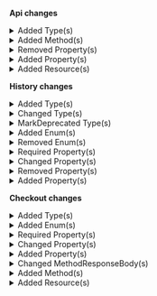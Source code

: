 **Api changes**

<details>
<summary>Added Type(s)</summary>

- added type `CartMergeMode`
- added type `MergeCartDraft`
- added type `RecurringOrderFailureError`
- added type `GraphQLRecurringOrderFailureError`
- added type `CartFrozenMessage`
- added type `CartUnfrozenMessage`
- added type `RecurringOrderFailedMessage`
- added type `CartFrozenMessagePayload`
- added type `CartUnfrozenMessagePayload`
- added type `RecurringOrderFailedMessagePayload`
- added type `DiscountCombinationMode`
- added type `DiscountsConfiguration`
- added type `ProjectSetDiscountsConfigurationAction`
</details>


<details>
<summary>Added Method(s)</summary>

- added method `apiRoot.withProjectKey().carts().customerIdWithCustomerIdValueMerge().post()`
- added method `apiRoot.withProjectKey().inStoreKeyWithStoreKeyValue().carts().customerIdWithCustomerIdValueMerge().post()`
</details>


<details>
<summary>Removed Property(s)</summary>

- :warning: removed property `skipConfiguration` from type `RecurringOrderSetOrderSkipConfigurationAction`
</details>


<details>
<summary>Added Property(s)</summary>

- added property `sku` to type `InventoryEntryQuantitySetMessage`
- added property `sku` to type `InventoryEntryQuantitySetMessagePayload`
- added property `discounts` to type `Project`
- added property `skipConfigurationInputDraft` to type `RecurringOrderSetOrderSkipConfigurationAction`
</details>


<details>
<summary>Added Resource(s)</summary>

- added resource `/{projectKey}/carts/customer-id={customerId}/merge`
- added resource `/{projectKey}/in-store/key={storeKey}/carts/customer-id={customerId}/merge`
</details>

**History changes**

<details>
<summary>Added Type(s)</summary>

- added type `AddShippingChange`
- added type `ChangeApprovalRuleModeChange`
- added type `ChangeCustomerChange`
- added type `ChangeIncludedInStatisticsChange`
- added type `ChangeLastVariantIdChange`
- added type `ChangeLineItemNameChange`
- added type `ChangeLineItemPublishedChange`
- added type `ExcludeProductChange`
- added type `RemoveShippingChange`
- added type `ReplaceTaxRateChange`
- added type `RevertStagedChangesChange`
- added type `RevertStagedVariantChangesChange`
- added type `SetAncestorsChange`
- added type `SetBillingAddressCustomFieldChange`
- added type `SetBillingAddressCustomTypeChange`
- added type `SetBusinessUnitChange`
- added type `SetCustomLineItemDiscountedPriceChange`
- added type `SetCustomLineItemDiscountedPricePerQuantityChange`
- added type `SetCustomerGroupAssignmentsChange`
- added type `SetDeliveryAddressCustomFieldChange`
- added type `SetDeliveryAddressCustomTypeChange`
- added type `SetDeliveryCustomFieldChange`
- added type `SetDeliveryCustomTypeChange`
- added type `SetDiscountOnTotalPriceChange`
- added type `SetInheritedStoresChange`
- added type `SetItemShippingAddressCustomFieldChange`
- added type `SetItemShippingAddressCustomTypeChange`
- added type `SetMaxCartQuantityChange`
- added type `SetMinCartQuantityChange`
- added type `SetParcelCustomFieldChange`
- added type `SetParcelCustomTypeChange`
- added type `SetPasswordChange`
- added type `SetPriceKeyChange`
- added type `SetPriceModeChange`
- added type `SetProductAttributeChange`
- added type `SetReturnInfoChange`
- added type `SetReturnItemCustomLineItemCustomFieldChange`
- added type `SetReturnItemCustomLineItemCustomTypeChange`
- added type `SetReturnItemLineItemCustomFieldChange`
- added type `SetReturnItemLineItemCustomTypeChange`
- added type `SetShippingAddressCustomFieldChange`
- added type `SetShippingAddressCustomTypeChange`
- added type `SetShippingCustomFieldChange`
- added type `SetShippingCustomTypeChange`
- added type `SetTransactionCustomFieldChange`
- added type `SetTransactionCustomTypeChange`
- added type `SetUnitTypeChange`
- added type `SetVariantExclusionChange`
- added type `UpdateItemShippingAddressChange`
- added type `SetAssociatesChange`
- added type `SetInheritedAssociatesChange`
- added type `ChangeTopLevelUnitChange`
- added type `Attribute`
- added type `BusinessUnitApprovalRuleMode`
- added type `BusinessUnitResourceIdentifier`
- added type `BusinessUnitType`
- added type `CustomFieldEnumValue`
- added type `CustomFieldLocalizedEnumValue`
- added type `CustomerGroupAssignment`
- added type `DiscountOnTotalPrice`
- added type `DiscountedTotalPricePortion`
- added type `ProductPriceModeEnum`
- added type `ProductVariantExclusion`
- added type `Shipping`
- added type `ShippingInfo`
- added type `ShippingRateInput`
- added type `ShoppingListLineItem`
- added type `TypeTextInputHint`
- added type `TypedMoney`
- added type `CentPrecisionMoney`
- added type `DiscountedPrice`
- added type `ShippingMethodState`
- added type `AssociateRoleDeprecated`
- added type `AssociateRoleKeyReference`
- added type `AttributeLevelEnum`
- added type `BaseAddress`
- added type `BusinessUnitKeyReference`
- added type `CartDiscountReference`
- added type `CartDiscountTarget`
- added type `CartDiscountValue`
- added type `CategoryReference`
- added type `ChannelReference`
- added type `CustomFieldValue`
- added type `CustomLineItemPriceMode`
- added type `CustomLineItemRecurrenceInfo`
- added type `CustomerGroupReference`
- added type `CustomerReference`
- added type `DiscountCodeReference`
- added type `FieldContainer`
- added type `GeoJson`
- added type `InventoryMode`
- added type `LineItemMode`
- added type `LineItemPriceMode`
- added type `LineItemRecurrenceInfo`
- added type `MethodTaxRate`
- added type `MethodTaxedPrice`
- added type `PaymentReference`
- added type `PriceSelectionMode`
- added type `PriceTier`
- added type `ProductDiscountReference`
- added type `ProductDiscountValue`
- added type `ProductReference`
- added type `ProductSelectionReference`
- added type `ProductTypeReference`
- added type `ProductVariant`
- added type `RecurrencePolicyReference`
- added type `ResourceTypeId`
- added type `ScopedPrice`
- added type `ShippingMethodReference`
- added type `StateReference`
- added type `StoreKeyReference`
- added type `TaxCategoryReference`
- added type `TaxPortion`
- added type `TypeReference`
- added type `ClientLogging`
- added type `ChangePriceRoundingModeChange`
</details>


<details>
<summary>Changed Type(s)</summary>

- :warning: changed type `Address` from type `object` to `BaseAddress`
</details>


<details>
<summary>MarkDeprecated Type(s)</summary>

- marked type `AddAssociateChange` as deprecated
- marked type `AddPriceChange` as deprecated
- marked type `AddProductSelectionChange` as deprecated
- marked type `AddStateRolesChange` as deprecated
- marked type `ChangeAmountAuthorizedChange` as deprecated
- marked type `RemoveAssociateChange` as deprecated
- marked type `RemovePriceChange` as deprecated
- marked type `RemoveProductSelectionChange` as deprecated
- marked type `RemoveStateRolesChange` as deprecated
</details>


<details>
<summary>Added Enum(s)</summary>

- added enum `addInheritedAssociate` to type `PlatformInitiatedChange`
- added enum `changeIncludedInStatistics` to type `PlatformInitiatedChange`
- added enum `changeInheritedAssociate` to type `PlatformInitiatedChange`
- added enum `changeLastVariantId` to type `PlatformInitiatedChange`
- added enum `changeLineItemPublished` to type `PlatformInitiatedChange`
- added enum `changeTopLevelUnit` to type `PlatformInitiatedChange`
- added enum `removeInheritedAssociate` to type `PlatformInitiatedChange`
- added enum `setAncestors` to type `PlatformInitiatedChange`
- added enum `setInheritedAssociates` to type `PlatformInitiatedChange`
- added enum `setInheritedStores` to type `PlatformInitiatedChange`
- added enum `setLineItemDeactivatedAt` to type `PlatformInitiatedChange`
- added enum `setProductCount` to type `PlatformInitiatedChange`
- added enum `setReservations` to type `PlatformInitiatedChange`
- added enum `CreateApprovalRules` to type `Permission`
- added enum `UpdateApprovalRules` to type `Permission`
- added enum `UpdateApprovalFlows` to type `Permission`
- added enum `ViewMyShoppingLists` to type `Permission`
- added enum `ViewOthersShoppingLists` to type `Permission`
- added enum `UpdateMyShoppingLists` to type `Permission`
- added enum `UpdateOthersShoppingLists` to type `Permission`
- added enum `CreateMyShoppingLists` to type `Permission`
- added enum `CreateOthersShoppingLists` to type `Permission`
- added enum `DeleteMyShoppingLists` to type `Permission`
- added enum `DeleteOthersShoppingLists` to type `Permission`
- added enum `includeOnly` to type `ProductVariantSelectionTypeEnum`
- added enum `includeAllExcept` to type `ProductVariantSelectionTypeEnum`
- added enum `RenegotiationAddressed` to type `QuoteState`
- added enum `approval-flow` to type `ReferenceTypeId`
- added enum `approval-rule` to type `ReferenceTypeId`
- added enum `attribute-group` to type `ReferenceTypeId`
- added enum `direct-discount` to type `ReferenceTypeId`
- added enum `discount-group` to type `ReferenceTypeId`
- added enum `product-price` to type `ReferenceTypeId`
- added enum `product-tailoring` to type `ReferenceTypeId`
- added enum `recurrence-policy` to type `ReferenceTypeId`
- added enum `recurring-order` to type `ReferenceTypeId`
- added enum `standalone-price` to type `ReferenceTypeId`
- added enum `Delivered` to type `ShipmentState`
- added enum `Canceled` to type `ShipmentState`
</details>


<details>
<summary>Removed Enum(s)</summary>

- :warning: removed enum `changeAmountAuthorized` from type `UpdateType`
- :warning: removed enum `Failed` from type `QuoteState`
</details>


<details>
<summary>Required Property(s)</summary>

- changed property `id` of type `Address` to be optional
- changed property `key` of type `Address` to be optional
- changed property `title` of type `Address` to be optional
- changed property `salutation` of type `Address` to be optional
- changed property `firstName` of type `Address` to be optional
- changed property `lastName` of type `Address` to be optional
- changed property `streetName` of type `Address` to be optional
- changed property `streetNumber` of type `Address` to be optional
- changed property `additionalStreetInfo` of type `Address` to be optional
- changed property `postalCode` of type `Address` to be optional
- changed property `city` of type `Address` to be optional
- changed property `region` of type `Address` to be optional
- changed property `state` of type `Address` to be optional
- changed property `company` of type `Address` to be optional
- changed property `department` of type `Address` to be optional
- changed property `building` of type `Address` to be optional
- changed property `apartment` of type `Address` to be optional
- changed property `pOBox` of type `Address` to be optional
- changed property `phone` of type `Address` to be optional
- changed property `mobile` of type `Address` to be optional
- changed property `email` of type `Address` to be optional
- changed property `fax` of type `Address` to be optional
- changed property `additionalAddressInfo` of type `Address` to be optional
- changed property `externalId` of type `Address` to be optional
- changed property `description` of type `Asset` to be optional
- changed property `custom` of type `Asset` to be optional
- changed property `key` of type `Asset` to be optional
- changed property `key` of type `AssetSource` to be optional
- changed property `dimensions` of type `AssetSource` to be optional
- changed property `contentType` of type `AssetSource` to be optional
- changed property `inputTip` of type `AttributeDefinition` to be optional
- changed property `taxedPrice` of type `CustomLineItem` to be optional
- changed property `inputHint` of type `FieldDefinition` to be optional
- changed property `label` of type `Image` to be optional
- changed property `productSlug` of type `LineItem` to be optional
- changed property `custom` of type `LineItem` to be optional
- changed property `addedAt` of type `LineItem` to be optional
- changed property `state` of type `Location` to be optional
- changed property `measurements` of type `Parcel` to be optional
- changed property `trackingData` of type `Parcel` to be optional
- changed property `items` of type `Parcel` to be optional
- changed property `heightInMillimeter` of type `ParcelMeasurements` to be optional
- changed property `lengthInMillimeter` of type `ParcelMeasurements` to be optional
- changed property `widthInMillimeter` of type `ParcelMeasurements` to be optional
- changed property `weightInGram` of type `ParcelMeasurements` to be optional
- changed property `channels` of type `ProductVariantAvailability` to be optional
- changed property `isOnStock` of type `ProductVariantAvailability` to be optional
- changed property `restockableInDays` of type `ProductVariantAvailability` to be optional
- changed property `availableQuantity` of type `ProductVariantAvailability` to be optional
- changed property `isOnStock` of type `ProductVariantChannelAvailability` to be optional
- changed property `restockableInDays` of type `ProductVariantChannelAvailability` to be optional
- changed property `availableQuantity` of type `ProductVariantChannelAvailability` to be optional
- changed property `returnTrackingId` of type `ReturnInfo` to be optional
- changed property `returnDate` of type `ReturnInfo` to be optional
- changed property `comment` of type `ReturnItem` to be optional
- changed property `suggestTokenizer` of type `SearchKeyword` to be optional
- changed property `freeAbove` of type `ShippingRate` to be optional
- changed property `isMatching` of type `ShippingRate` to be optional
- changed property `externalId` of type `SyncInfo` to be optional
- changed property `id` of type `TaxRate` to be optional
- changed property `state` of type `TaxRate` to be optional
- changed property `subRates` of type `TaxRate` to be optional
- changed property `custom` of type `TextLineItem` to be optional
- changed property `description` of type `TextLineItem` to be optional
- changed property `trackingId` of type `TrackingData` to be optional
- changed property `carrier` of type `TrackingData` to be optional
- changed property `provider` of type `TrackingData` to be optional
- changed property `providerTransaction` of type `TrackingData` to be optional
- changed property `isReturn` of type `TrackingData` to be optional
- changed property `timestamp` of type `Transaction` to be optional
- changed property `interactionId` of type `Transaction` to be optional
</details>


<details>
<summary>Changed Property(s)</summary>

- :warning: changed property `nextValue` of type `AddEnumValueChange` from type `EnumValue` to `CustomFieldEnumValue`
- :warning: changed property `nextValue` of type `AddInterfaceInteractionChange` from type `CustomFieldExpandedValue` to `CustomFields`
- :warning: changed property `nextValue` of type `AddLocalizedEnumValueChange` from type `AttributeLocalizedEnumValue` to `CustomFieldLocalizedEnumValue`
- :warning: changed property `previousValue` of type `AddShoppingListLineItemChange` from type `LineItem` to `ShoppingListLineItem`
- :warning: changed property `nextValue` of type `AddShoppingListLineItemChange` from type `LineItem` to `ShoppingListLineItem`
- :warning: changed property `w` of type `AssetDimensions` from type `integer` to `number`
- :warning: changed property `h` of type `AssetDimensions` from type `integer` to `number`
- :warning: changed property `customer` of type `Associate` from type `Reference` to `CustomerReference`
- :warning: changed property `associateRole` of type `AssociateRoleAssignment` from type `KeyReference` to `AssociateRoleKeyReference`
- :warning: changed property `previousValue` of type `ChangeEnumValueOrderChange` from type `EnumValue[]` to `CustomFieldEnumValue[]`
- :warning: changed property `nextValue` of type `ChangeEnumValueOrderChange` from type `EnumValue[]` to `CustomFieldEnumValue[]`
- :warning: changed property `previousValue` of type `ChangeInputHintChange` from type `TextInputHint` to `TypeTextInputHint`
- :warning: changed property `nextValue` of type `ChangeInputHintChange` from type `TextInputHint` to `TypeTextInputHint`
- :warning: changed property `previousValue` of type `ChangeLocalizedEnumValueOrderChange` from type `LocalizedEnumValue[]` to `AttributeLocalizedEnumValue[]`
- :warning: changed property `nextValue` of type `ChangeLocalizedEnumValueOrderChange` from type `LocalizedEnumValue[]` to `AttributeLocalizedEnumValue[]`
- :warning: changed property `previousValue` of type `ChangePlainEnumValueOrderChange` from type `EnumValue[]` to `AttributePlainEnumValue[]`
- :warning: changed property `nextValue` of type `ChangePlainEnumValueOrderChange` from type `EnumValue[]` to `AttributePlainEnumValue[]`
- :warning: changed property `type` of type `CustomFields` from type `Reference` to `TypeReference`
- :warning: changed property `fields` of type `CustomFields` from type `object` to `FieldContainer`
- :warning: changed property `money` of type `CustomLineItem` from type `Money` to `TypedMoney`
- :warning: changed property `totalPrice` of type `CustomLineItem` from type `Money` to `CentPrecisionMoney`
- :warning: changed property `quantity` of type `CustomLineItem` from type `integer` to `number`
- :warning: changed property `createdAt` of type `Delivery` from type `string` to `datetime`
- :warning: changed property `quantity` of type `DeliveryItem` from type `integer` to `number`
- :warning: changed property `discountCode` of type `DiscountCodeInfo` from type `Reference` to `DiscountCodeReference`
- :warning: changed property `discountedAmount` of type `DiscountedLineItemPortion` from type `Money` to `TypedMoney`
- :warning: changed property `value` of type `DiscountedLineItemPrice` from type `Money` to `TypedMoney`
- :warning: changed property `quantity` of type `DiscountedLineItemPriceForQuantity` from type `integer` to `number`
- :warning: changed property `inputHint` of type `FieldDefinition` from type `TextInputHint` to `TypeTextInputHint`
- :warning: changed property `w` of type `ImageDimensions` from type `integer` to `number`
- :warning: changed property `h` of type `ImageDimensions` from type `integer` to `number`
- :warning: changed property `customer` of type `InheritedAssociate` from type `Reference` to `CustomerReference`
- :warning: changed property `associateRole` of type `InheritedAssociateRoleAssignment` from type `KeyReference` to `AssociateRoleKeyReference`
- :warning: changed property `source` of type `InheritedAssociateRoleAssignment` from type `KeyReference` to `BusinessUnitKeyReference`
- :warning: changed property `quantity` of type `ItemShippingTarget` from type `integer` to `number`
- :warning: changed property `quantity` of type `ItemState` from type `integer` to `number`
- :warning: changed property `state` of type `ItemState` from type `Reference` to `StateReference`
- :warning: changed property `productType` of type `LineItem` from type `Reference` to `ProductTypeReference`
- :warning: changed property `variant` of type `LineItem` from type `Variant` to `ProductVariant`
- :warning: changed property `quantity` of type `LineItem` from type `integer` to `number`
- :warning: changed property `addedAt` of type `LineItem` from type `string` to `datetime`
- :warning: changed property `centAmount` of type `Money` from type `integer` to `number`
- :warning: changed property `createdAt` of type `Parcel` from type `string` to `datetime`
- :warning: changed property `heightInMillimeter` of type `ParcelMeasurements` from type `integer` to `number`
- :warning: changed property `lengthInMillimeter` of type `ParcelMeasurements` from type `integer` to `number`
- :warning: changed property `widthInMillimeter` of type `ParcelMeasurements` from type `integer` to `number`
- :warning: changed property `weightInGram` of type `ParcelMeasurements` from type `integer` to `number`
- :warning: changed property `payments` of type `PaymentInfo` from type `Reference[]` to `PaymentReference[]`
- :warning: changed property `value` of type `Price` from type `Money` to `TypedMoney`
- :warning: changed property `productSelection` of type `ProductSelectionSetting` from type `Reference` to `ProductSelectionReference`
- :warning: changed property `restockableInDays` of type `ProductVariantAvailability` from type `integer` to `number`
- :warning: changed property `availableQuantity` of type `ProductVariantAvailability` from type `integer` to `number`
- :warning: changed property `restockableInDays` of type `ProductVariantChannelAvailability` from type `integer` to `number`
- :warning: changed property `availableQuantity` of type `ProductVariantChannelAvailability` from type `integer` to `number`
- :warning: changed property `previousValue` of type `RemoveDeliveryItemsChange` from type `Delivery` to `DeliveryChangeValue`
- :warning: changed property `previousValue` of type `RemoveEnumValuesChange` from type `EnumValue` to `AttributePlainEnumValue`
- :warning: changed property `previousValue` of type `RemoveLocalizedEnumValuesChange` from type `LocalizedEnumValue` to `AttributeLocalizedEnumValue`
- :warning: changed property `previousValue` of type `RemoveShoppingListLineItemChange` from type `LineItem` to `ShoppingListLineItem`
- :warning: changed property `nextValue` of type `RemoveShoppingListLineItemChange` from type `LineItem` to `ShoppingListLineItem`
- :warning: changed property `returnDate` of type `ReturnInfo` from type `string` to `datetime`
- :warning: changed property `quantity` of type `ReturnItem` from type `integer` to `number`
- :warning: changed property `lastModifiedAt` of type `ReturnItem` from type `string` to `datetime`
- :warning: changed property `createdAt` of type `ReturnItem` from type `string` to `datetime`
- :warning: changed property `averageRating` of type `ReviewRatingStatistics` from type `integer` to `number`
- :warning: changed property `highestRating` of type `ReviewRatingStatistics` from type `integer` to `number`
- :warning: changed property `lowestRating` of type `ReviewRatingStatistics` from type `integer` to `number`
- :warning: changed property `previousValue` of type `SetAttributeChange` from type `AttributeValue` to `Attribute`
- :warning: changed property `nextValue` of type `SetAttributeChange` from type `AttributeValue` to `Attribute`
- :warning: changed property `previousValue` of type `SetCustomLineItemTaxedPriceChange` from type `Money` to `TaxedItemPrice`
- :warning: changed property `nextValue` of type `SetCustomLineItemTaxedPriceChange` from type `Money` to `TaxedItemPrice`
- :warning: changed property `previousValue` of type `SetDiscountedPriceChange` from type `Price` to `DiscountedPrice`
- :warning: changed property `nextValue` of type `SetDiscountedPriceChange` from type `Price` to `DiscountedPrice`
- :warning: changed property `previousValue` of type `SetOrderTaxedPriceChange` from type `TaxedItemPrice` to `TaxedPrice`
- :warning: changed property `nextValue` of type `SetOrderTaxedPriceChange` from type `TaxedItemPrice` to `TaxedPrice`
- :warning: changed property `previousValue` of type `SetShippingInfoTaxedPriceChange` from type `TaxedPrice` to `TaxedItemPrice`
- :warning: changed property `nextValue` of type `SetShippingInfoTaxedPriceChange` from type `TaxedPrice` to `TaxedItemPrice`
- :warning: changed property `previousValue` of type `SetShippingRateChange` from type `Money` to `ShippingRate`
- :warning: changed property `nextValue` of type `SetShippingRateChange` from type `Money` to `ShippingRate`
- :warning: changed property `previousValue` of type `SetStoreChange` from type `Reference` to `KeyReference`
- :warning: changed property `nextValue` of type `SetStoreChange` from type `Reference` to `KeyReference`
- :warning: changed property `price` of type `ShippingRate` from type `Money` to `CentPrecisionMoney`
- :warning: changed property `freeAbove` of type `ShippingRate` from type `Money` to `CentPrecisionMoney`
- :warning: changed property `amount` of type `SubRate` from type `integer` to `number`
- :warning: changed property `channel` of type `SyncInfo` from type `Reference` to `ChannelReference`
- :warning: changed property `syncedAt` of type `SyncInfo` from type `string` to `datetime`
- :warning: changed property `amount` of type `TaxRate` from type `integer` to `number`
- :warning: changed property `totalNet` of type `TaxedItemPrice` from type `Money` to `CentPrecisionMoney`
- :warning: changed property `totalGross` of type `TaxedItemPrice` from type `Money` to `CentPrecisionMoney`
- :warning: changed property `totalNet` of type `TaxedPrice` from type `Money` to `CentPrecisionMoney`
- :warning: changed property `totalGross` of type `TaxedPrice` from type `Money` to `CentPrecisionMoney`
- :warning: changed property `addedAt` of type `TextLineItem` from type `string` to `datetime`
- :warning: changed property `quantity` of type `TextLineItem` from type `integer` to `number`
- :warning: changed property `timestamp` of type `Transaction` from type `string` to `datetime`
- :warning: changed property `amount` of type `Transaction` from type `Money` to `CentPrecisionMoney`
</details>


<details>
<summary>Removed Property(s)</summary>

- :warning: removed property `/^[a-fA-F0-9]{8}-[a-fA-F0-9]{4}-[a-fA-F0-9]{4}-[a-fA-F0-9]{4}-[a-fA-F0-9]{12}$/` from type `CategoryOrderHints`
- :warning: removed property `variantId` from type `LineItem`
- :warning: removed property `fractionDigits` from type `Money`
- :warning: removed property `type` from type `Money`
- :warning: removed property `//` from type `ProductVariantChannelAvailabilityMap`
- :warning: removed property `skus` from type `ProductVariantSelection`
</details>


<details>
<summary>Added Property(s)</summary>

- added property `catalogData` to type `AddAssetChange`
- added property `variant` to type `AddAssetChange`
- added property `attributeName` to type `AddEnumValueChange`
- added property `variant` to type `AddExternalImageChange`
- added property `variant` to type `AddPriceChange`
- added property `catalogData` to type `AddToCategoryChange`
- added property `custom` to type `Address`
- added property `sources` to type `Asset`
- added property `tags` to type `Asset`
- added property `roles` to type `Associate`
- added property `level` to type `AttributeDefinition`
- added property `/^[0-9a-fA-F]{8}-[0-9a-fA-F]{4}-[0-9a-fA-F]{4}-[0-9a-fA-F]{4}-[0-9a-fA-F]{12}$/` to type `CategoryOrderHints`
- added property `catalogData` to type `ChangeAssetNameChange`
- added property `variant` to type `ChangeAssetNameChange`
- added property `catalogData` to type `ChangeAssetOrderChange`
- added property `variant` to type `ChangeAssetOrderChange`
- added property `addedItems` to type `ChangeCartDiscountsChange`
- added property `removedItems` to type `ChangeCartDiscountsChange`
- added property `attributeName` to type `ChangeEnumValueLabelChange`
- added property `attributeName` to type `ChangeEnumValueOrderChange`
- added property `addedItems` to type `ChangeGroupsChange`
- added property `removedItems` to type `ChangeGroupsChange`
- added property `variant` to type `ChangePriceChange`
- added property `catalogData` to type `ChangeSlugChange`
- added property `key` to type `CustomLineItem`
- added property `taxedPricePortions` to type `CustomLineItem`
- added property `state` to type `CustomLineItem`
- added property `taxCategory` to type `CustomLineItem`
- added property `taxRate` to type `CustomLineItem`
- added property `perMethodTaxRate` to type `CustomLineItem`
- added property `discountedPricePerQuantity` to type `CustomLineItem`
- added property `custom` to type `CustomLineItem`
- added property `shippingDetails` to type `CustomLineItem`
- added property `priceMode` to type `CustomLineItem`
- added property `recurrenceInfo` to type `CustomLineItem`
- added property `key` to type `Delivery`
- added property `required` to type `FieldDefinition`
- added property `shippingMethodKey` to type `ItemShippingTarget`
- added property `key` to type `LineItem`
- added property `productKey` to type `LineItem`
- added property `price` to type `LineItem`
- added property `totalPrice` to type `LineItem`
- added property `discountedPricePerQuantity` to type `LineItem`
- added property `taxedPrice` to type `LineItem`
- added property `taxedPricePortions` to type `LineItem`
- added property `state` to type `LineItem`
- added property `taxRate` to type `LineItem`
- added property `perMethodTaxRate` to type `LineItem`
- added property `supplyChannel` to type `LineItem`
- added property `distributionChannel` to type `LineItem`
- added property `priceMode` to type `LineItem`
- added property `lineItemMode` to type `LineItem`
- added property `inventoryMode` to type `LineItem`
- added property `shippingDetails` to type `LineItem`
- added property `lastModifiedAt` to type `LineItem`
- added property `recurrenceInfo` to type `LineItem`
- added property `variant` to type `MoveImageToPositionChange`
- added property `key` to type `Parcel`
- added property `custom` to type `Parcel`
- added property `key` to type `Price`
- added property `country` to type `Price`
- added property `customerGroup` to type `Price`
- added property `channel` to type `Price`
- added property `validFrom` to type `Price`
- added property `validUntil` to type `Price`
- added property `discounted` to type `Price`
- added property `tiers` to type `Price`
- added property `custom` to type `Price`
- added property `recurrencePolicy` to type `Price`
- added property `id` to type `ProductVariantAvailability`
- added property `version` to type `ProductVariantAvailability`
- added property `id` to type `ProductVariantChannelAvailability`
- added property `version` to type `ProductVariantChannelAvailability`
- added property `/^[0-9a-fA-F]{8}-[0-9a-fA-F]{4}-[0-9a-fA-F]{4}-[0-9a-fA-F]{4}-[0-9a-fA-F]{12}$/` to type `ProductVariantChannelAvailabilityMap`
- added property `catalogData` to type `RemoveAssetChange`
- added property `variant` to type `RemoveAssetChange`
- added property `catalogData` to type `RemoveFromCategoryChange`
- added property `variant` to type `RemoveImageChange`
- added property `variant` to type `RemovePriceChange`
- added property `key` to type `ReturnItem`
- added property `custom` to type `ReturnItem`
- added property `catalogData` to type `SetAssetCustomFieldChange`
- added property `variant` to type `SetAssetCustomFieldChange`
- added property `catalogData` to type `SetAssetCustomTypeChange`
- added property `variant` to type `SetAssetCustomTypeChange`
- added property `catalogData` to type `SetAssetDescriptionChange`
- added property `variant` to type `SetAssetDescriptionChange`
- added property `catalogData` to type `SetAssetKeyChange`
- added property `variant` to type `SetAssetKeyChange`
- added property `catalogData` to type `SetAssetSourcesChange`
- added property `variant` to type `SetAssetSourcesChange`
- added property `catalogData` to type `SetAssetTagsChange`
- added property `variant` to type `SetAssetTagsChange`
- added property `variant` to type `SetAttributeChange`
- added property `addedItems` to type `SetChannelRolesChange`
- added property `removedItems` to type `SetChannelRolesChange`
- added property `addedItems` to type `SetCountriesChange`
- added property `removedItems` to type `SetCountriesChange`
- added property `customTypeId` to type `SetCustomLineItemCustomFieldChange`
- added property `customLineItem` to type `SetCustomLineItemShippingDetailsChange`
- added property `price` to type `SetDiscountedPriceChange`
- added property `addedItems` to type `SetDistributionChannelsChange`
- added property `removedItems` to type `SetDistributionChannelsChange`
- added property `variant` to type `SetImageLabelChange`
- added property `addedItems` to type `SetLanguagesChange`
- added property `removedItems` to type `SetLanguagesChange`
- added property `lineItemId` to type `SetLineItemDiscountedPriceChange`
- added property `lineItemId` to type `SetLineItemDiscountedPricePerQuantityChange`
- added property `lineItemId` to type `SetLineItemPriceChange`
- added property `lineItemId` to type `SetLineItemProductSlugChange`
- added property `lineItem` to type `SetLineItemShippingDetailsChange`
- added property `variant` to type `SetLineItemShippingDetailsChange`
- added property `lineItemId` to type `SetLineItemTaxAmountChange`
- added property `lineItemId` to type `SetLineItemTaxRateChange`
- added property `variant` to type `SetLineItemTaxedPriceChange`
- added property `lineItemId` to type `SetLineItemTotalPriceChange`
- added property `variant` to type `SetLineItemTotalPriceChange`
- added property `catalogData` to type `SetMetaDescriptionChange`
- added property `catalogData` to type `SetMetaKeywordsChange`
- added property `catalogData` to type `SetMetaTitleChange`
- added property `lineItemId` to type `SetOrderLineItemCustomFieldChange`
- added property `lineItemId` to type `SetOrderLineItemCustomTypeChange`
- added property `addedItems` to type `SetPermissionsChange`
- added property `removedItems` to type `SetPermissionsChange`
- added property `addedItems` to type `SetPricesChange`
- added property `removedItems` to type `SetPricesChange`
- added property `variant` to type `SetProductPriceCustomFieldChange`
- added property `priceId` to type `SetProductPriceCustomFieldChange`
- added property `customTypeId` to type `SetProductPriceCustomFieldChange`
- added property `name` to type `SetProductPriceCustomFieldChange`
- added property `variant` to type `SetProductPriceCustomTypeChange`
- added property `priceId` to type `SetProductPriceCustomTypeChange`
- added property `addedItems` to type `SetProductSelectionsChange`
- added property `removedItems` to type `SetProductSelectionsChange`
- added property `variant` to type `SetProductVariantKeyChange`
- added property `addedItems` to type `SetReservationsChange`
- added property `removedItems` to type `SetReservationsChange`
- added property `variant` to type `SetSkuChange`
- added property `addedItems` to type `SetStateRolesChange`
- added property `removedItems` to type `SetStateRolesChange`
- added property `addedItems` to type `SetStoresChange`
- added property `removedItems` to type `SetStoresChange`
- added property `addedItems` to type `SetSupplyChannelsChange`
- added property `removedItems` to type `SetSupplyChannelsChange`
- added property `addedItems` to type `SetTransitionsChange`
- added property `removedItems` to type `SetTransitionsChange`
- added property `key` to type `TaxRate`
- added property `taxPortions` to type `TaxedItemPrice`
- added property `totalTax` to type `TaxedItemPrice`
- added property `taxPortions` to type `TaxedPrice`
- added property `totalTax` to type `TaxedPrice`
- added property `key` to type `TextLineItem`
- added property `custom` to type `Transaction`
- added property `customLineItemId` to type `TransitionCustomLineItemStateChange`
</details>

**Checkout changes**

<details>
<summary>Added Type(s)</summary>

- added type `AllowedOrigins`
- added type `Application`
- added type `ApplicationAgreement`
- added type `ApplicationAgreementDraft`
- added type `ApplicationAgreementStatus`
- added type `ApplicationAgreementType`
- added type `ApplicationDraft`
- added type `ApplicationLogo`
- added type `ApplicationMode`
- added type `ApplicationStatus`
- added type `ApplicationUpdateAction`
- added type `ApplicationUpdateActions`
- added type `DiscountsConfiguration`
- added type `PaginatedApplication`
- added type `PaymentsConfiguration`
- added type `AddAllowedOriginUpdateAction`
- added type `AddApplicationAgreementUpdateAction`
- added type `AddCountryUpdateAction`
- added type `RemoveAllowedOriginUpdateAction`
- added type `RemoveApplicationAgreementUpdateAction`
- added type `RemoveCountryUpdateAction`
- added type `ReorderApplicationAgreementUpdateAction`
- added type `SetActivePaymentComponentTypeUpdateAction`
- added type `SetAllowAllOriginsUpdateAction`
- added type `SetAllowedOriginsUpdateAction`
- added type `SetApplicationAgreementNameUpdateAction`
- added type `SetApplicationAgreementStatusUpdateAction`
- added type `SetApplicationAgreementTextUpdateAction`
- added type `SetApplicationAgreementTypeUpdateAction`
- added type `SetApplicationAgreementsUpdateAction`
- added type `SetApplicationLogoUpdateAction`
- added type `SetApplicationNameUpdateAction`
- added type `SetApplicationStatusUpdateAction`
- added type `SetCountriesUpdateAction`
- added type `SetDescriptionUpdateAction`
- added type `SetDiscountsConfigurationUpdateAction`
- added type `SetPaymentReturnUrlUpdateAction`
- added type `SetPaymentsConfigurationUpdateAction`
- added type `CreatedBy`
- added type `LastModifiedBy`
- added type `LocalizedString`
- added type `LocalizedUrl`
- added type `ConcurrentModificationError`
- added type `DuplicateFieldWithConflictingResourceError`
- added type `ErrorResponse`
- added type `InvalidFieldError`
- added type `InvalidOperationError`
- added type `MaxResourceLimitExceededError`
- added type `MissingProjectKeyError`
- added type `ReferencedResourceNotFoundError`
- added type `ServiceUnavailableError`
- added type `SyntaxErrorError`
- added type `AutomatedReversalConfiguration`
- added type `ConnectorDeploymentReference`
- added type `DisplayInfo`
- added type `PaginatedPaymentIntegration`
- added type `PaymentComponentType`
- added type `PaymentIntegration`
- added type `PaymentIntegrationDraft`
- added type `PaymentIntegrationStatus`
- added type `PaymentIntegrationType`
- added type `SortingInfo`
- added type `PaymentIntegrationUpdateAction`
- added type `PaymentIntegrationUpdateActions`
- added type `SetAutomatedReversalConfigurationPredicateUpdateAction`
- added type `SetAutomatedReversalConfigurationStatusUpdateAction`
- added type `SetAutomatedReversalConfigurationUpdateAction`
- added type `SetConnectorDeploymentUpdateAction`
- added type `SetDisplayInfoDescriptionUpdateAction`
- added type `SetDisplayInfoLabelUpdateAction`
- added type `SetDisplayInfoLogoUrlUpdateAction`
- added type `SetDisplayInfoPayButtonTextUpdateAction`
- added type `SetDisplayInfoUpdateAction`
- added type `SetKeyUpdateAction`
- added type `SetNameUpdateAction`
- added type `SetPredicateUpdateAction`
- added type `SetSortingInfoUpdateAction`
- added type `SetStatusUpdateAction`
- added type `SetTypeUpdateAction`
</details>


<details>
<summary>Added Enum(s)</summary>

- added enum `deployment` to type `ReferenceTypeId`
</details>


<details>
<summary>Required Property(s)</summary>

- changed property `detailedErrorMessage` of type `InvalidJsonInputError` to be optional
</details>


<details>
<summary>Changed Property(s)</summary>

- :warning: changed property `application` of type `Transaction` from type `ApplicationResourceIdentifier` to `ApplicationReference`
</details>


<details>
<summary>Added Property(s)</summary>

- added property `resourceIdentifier` to type `ResourceNotFoundError`
- added property `resourceId` to type `ResourceNotFoundError`
</details>


<details>
<summary>Changed MethodResponseBody(s)</summary>

- :warning: changed response body for `400: application/json` of method `post /{projectKey}/transactions` from type `null` to `ErrorResponse`
- :warning: changed response body for `400: application/json` of method `post /{projectKey}/payment-intents/{paymentId}` from type `null` to `ErrorResponse`
- :warning: changed response body for `400: application/json` of method `get /{projectKey}/transactions/{id}` from type `null` to `ErrorResponse`
- :warning: changed response body for `400: application/json` of method `get /{projectKey}/transactions/key={key}` from type `null` to `ErrorResponse`
</details>


<details>
<summary>Added Method(s)</summary>

- added method `apiRoot.withProjectKey().paymentIntegrations().get()`
- added method `apiRoot.withProjectKey().paymentIntegrations().post()`
- added method `apiRoot.withProjectKey().applications().get()`
- added method `apiRoot.withProjectKey().applications().post()`
- added method `apiRoot.withProjectKey().paymentIntegrations().withId().get()`
- added method `apiRoot.withProjectKey().paymentIntegrations().withId().head()`
- added method `apiRoot.withProjectKey().paymentIntegrations().withId().post()`
- added method `apiRoot.withProjectKey().paymentIntegrations().withId().delete()`
- added method `apiRoot.withProjectKey().paymentIntegrations().withKey().get()`
- added method `apiRoot.withProjectKey().paymentIntegrations().withKey().post()`
- added method `apiRoot.withProjectKey().paymentIntegrations().withKey().head()`
- added method `apiRoot.withProjectKey().paymentIntegrations().withKey().delete()`
- added method `apiRoot.withProjectKey().applications().withId().get()`
- added method `apiRoot.withProjectKey().applications().withId().head()`
- added method `apiRoot.withProjectKey().applications().withId().post()`
- added method `apiRoot.withProjectKey().applications().withId().delete()`
- added method `apiRoot.withProjectKey().applications().withKey().get()`
- added method `apiRoot.withProjectKey().applications().withKey().post()`
- added method `apiRoot.withProjectKey().applications().withKey().head()`
- added method `apiRoot.withProjectKey().applications().withKey().delete()`
</details>


<details>
<summary>Added Resource(s)</summary>

- added resource `/{projectKey}/payment-integrations`
- added resource `/{projectKey}/applications`
- added resource `/{projectKey}/payment-integrations/{id}`
- added resource `/{projectKey}/payment-integrations/key={key}`
- added resource `/{projectKey}/applications/{id}`
- added resource `/{projectKey}/applications/key={key}`
</details>

